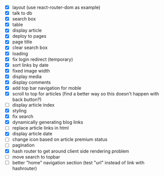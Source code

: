 -   [x] layout (use react-router-dom as example)
-   [x] talk to db
-   [x] search box
-   [x] table
-   [x] display article
-   [x] deploy to pages
-   [x] page title
-   [x] clear search box
-   [x] loading
-   [x] fix login redirect (temporary)
-   [x] sort links by date
-   [x] fixed image width
-   [x] display media
-   [x] display comments
-   [x] add top bar navigation for moble
-   [x] scroll to top for articles (find a better way so this doesn't happen with back button?)
-   [ ] display article index
-   [x] styling
-   [x] fix search
-   [x] dynamically generating blog links
-   [ ] replace article links in html
-   [x] display article date
-   [ ] change icon based on article premium status
-   [ ] pagination
-   [x] hash router to get around client side rendering problem
-   [ ] move search to topbar
-   [ ] better "home" navigation section (test "url" instead of link with hashrouter)
